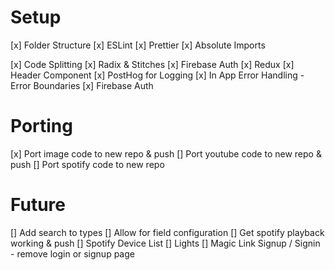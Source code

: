 # Setup

[x] Folder Structure
[x] ESLint
[x] Prettier
[x] Absolute Imports

[x] Code Splitting
[x] Radix & Stitches
[x] Firebase Auth
[x] Redux
[x] Header Component
[x] PostHog for Logging
[x] In App Error Handling - Error Boundaries
[x] Firebase Auth

# Porting

[x] Port image code to new repo & push
[] Port youtube code to new repo & push
[] Port spotify code to new repo

# Future

[] Add search to types
[] Allow for field configuration
[] Get spotify playback working & push
[] Spotify Device List
[] Lights
[] Magic Link Signup / Signin - remove login or signup page
